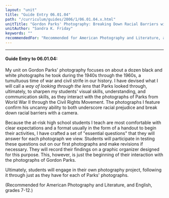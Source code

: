 ```yaml
---
layout: "unit"
title: "Guide Entry 06.01.04"
path: "/curriculum/guides/2006/1/06.01.04.x.html"
unitTitle: "Gordon Parks' Photography: Breaking Down Racial Barriers with Real Life Stories"
unitAuthor: "Sandra K. Friday"
keywords: ""
recommendedFor: "Recommended for American Photography and Literature, and English, grades 7-12."
---
```

<body>
<hr/>
<h4>
Guide Entry to 06.01.04:
</h4>
<p>
My unit on Gordon Parks' photography focuses on about a dozen black and white photographs he took during the 1940s through the 1960s, a tumultuous time of war and civil strife in our history. I have devised what I will call a
<i>
way of looking through the lens
</i>
that Parks looked through, ultimately, to sharpen my students' visual skills, understanding, and communication skills, as they interact with the photographs of Parks from World War II through the Civil Rights Movement. The photographs I feature confirm his uncanny ability to both underscore racial prejudice and break down racial barriers with a camera.
</p>
<p>
Because the at-risk high school students I teach are most comfortable with clear expectations and a format usually in the form of a handout to begin their activities, I have crafted a set of "essential questions" that they will answer for each photograph we view. Students will participate in testing these questions out on our first photographs and make revisions if necessary. They will record their findings on a graphic organizer designed for this purpose. This, however, is just the beginning of their interaction with the photographs of Gordon Parks.
</p>
<p>
Ultimately, students will engage in their own photography project, following it through just as they have for each of Parks' photographs.
</p>
<p>
(Recommended for American Photography and Literature, and English, grades 7-12.)
</p>
</body>
